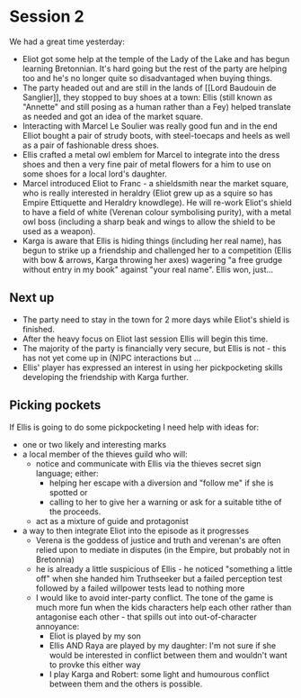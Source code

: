 # Session 2

We had a great time yesterday:

- Eliot got some help at the temple of the Lady of the Lake and has begun learning Bretonnian. It's hard going but the rest of the party are helping too and he's no longer quite so disadvantaged when buying things.
- The party headed out and are still in the lands of [[Lord Baudouin de Sanglier]], they stopped to buy shoes at a town: Ellis (still known as "Annette" and still posing as a human rather than a Fey) helped translate as needed and got an idea of the market square.
- Interacting with Marcel Le Soulier was really good fun and in the end Elliot bought a pair of strudy boots, with steel-toecaps and heels as well as a pair of fashionable dress shoes.
- Ellis crafted a metal owl emblem for Marcel to integrate into the dress shoes and then a very fine pair of metal flowers for a him to use on some shoes for a local lord's daughter.
- Marcel introduced Eliot to Franc - a shieldsmith near the market square, who is really interested in heraldry (Eliot grew up as a squire so has Empire Ettiquette and Heraldry knowdlege). He will re-work Eliot's shield to have a field of white (Verenan colour symbolising purity), with a metal owl boss (including a sharp beak and wings to allow the shield to be used as a weapon).
- Karga is aware that Ellis is hiding things (including her real name), has begun to strike up a friendship and challenged her to a competition (Ellis with bow & arrows, Karga throwing her axes) wagering "a free grudge without entry in my book" against "your real name". Ellis won, just...

## Next up

- The party need to stay in the town for 2 more days while Eliot's shield is finished.
- After the heavy focus on Eliot last session Ellis will begin this time.
- The majority of the party is financially very secure, but Ellis is not - this has not yet come up in (N)PC interactions but ...
- Ellis' player has expressed an interest in using her pickpocketing skills developing the friendship with Karga further.

## Picking pockets

If Ellis is going to do some pickpocketing I need help with ideas for:

- one or two likely and interesting marks
- a local member of the thieves guild who will:
  - notice and communicate with Ellis via the thieves secret sign language; either:
    - helping her escape with a diversion and "follow me" if she is spotted or
    - calling to her to give her a warning or ask for a suitable tithe of the proceeds.
  - act as a mixture of guide and protagonist
- a way to then integrate Eliot into the episode as it progresses
  - Verena is the goddess of justice and truth and verenan's are often relied upon to mediate in disputes (in the Empire, but probably not in Bretonnia)
  - he is already a little suspicious of Ellis - he noticed "something a little off" when she handed him Truthseeker but a failed perception test followed by a failed willpower tests lead to nothing more
  - I would like to avoid inter-party conflict. The tone of the game is much more fun when the kids characters help each other rather than antagonise each other - that spills out into out-of-character annoyance:
    - Eliot is played by my son
    - Ellis AND Raya are played by my daughter: I'm not sure if she would be interested in conflict between them and wouldn't want to provke this either way
    - I play Karga and Robert: some light and humourous conflict between them and the others is possible.
